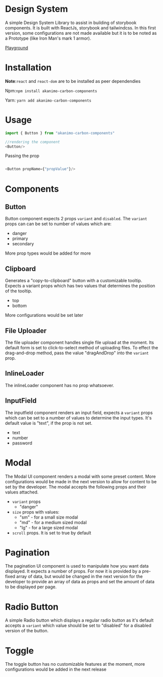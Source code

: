 # Design System

A simple Design System Library to assist in building of storybook components.
It is built with ReactJs, storybook and tailwindcss. In this first version, some configurations are not made available but it is to be noted as a Prototype (like Iron Man's mark 1 armor).

[Playground](https://design-system-three-tau.vercel.app/)


# Installation

**Note**:`react` and `react-dom` are to be installed as peer dependendies

Npm:`npm install akanimo-carbon-components`

Yarn: `yarn add akanimo-carbon-components`

# Usage

```javascript
import { Button } from "akanimo-carbon-components"

//rendering the component
<Button/>
```
Passing the prop

```javascript

<Button propName={"propValue"}/>
```

# Components

## Button 
Button component expects  2 props `variant` and `disabled`. The `variant` props can can be set to  number of values which are:
- danger
- primary
- secondary

More prop types would be added for more 
    
## Clipboard 
Generates a "copy-to-clipboard" button with a customizable tooltip. Expects a variant props which has two values that determines the position of the tooltip.
- top
- bottom

More configurations would be set later

## File Uploader
The file uploader component handles single file upload at the moment. Its default form is set to click-to-select method  of uploading files. To effect the drag-and-drop method, pass the value "dragAndDrop" into the `variant` prop.

## InlineLoader
The inlineLoader component has no prop whatsoever.

## InputField 
The inputfield component renders an input field, expects a `variant` props which can be set to a number of values to determine the input types. It's default value is "text", if the prop is not set.

- text
- number
- password

# Modal
The Modal UI component renders a modal with some preset content. More configurations would be made in the next version to allow for content to be set by the developer. The modal accepts the following props and their values attached.
- `variant` props
    - "danger" 
- `size` props with values:
    - "sm" - for a small size modal
    - "md" - for a medium sized modal
    - "lg" - for a large sized modal
- `scroll` props. It is set to true by default

# Pagination

The pagination UI component is used to manipulate how you want data displayed. It expects a number of props. For now it is provided by a pre-fixed  array of data, but would be changed in the next version for the developer to provide an array of data as props and set the amount of data to be displayed per page.

# Radio Button

A simple Radio button which displays a regular radio button as it's default  accepts a `variant` which value should be set to "disabled" for a disabled version of the button.

# Toggle

The toggle button has no customizable features  at the moment, more configurations would be added in the next release




















